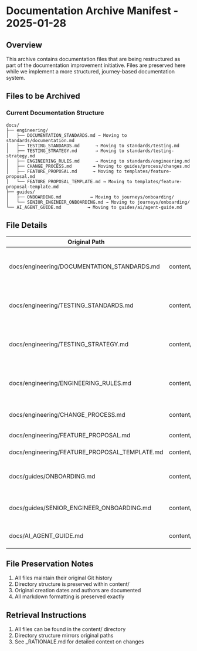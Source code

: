# Documentation Archive Manifest - 2025-01-28

## Overview
This archive contains documentation files that are being restructured as part of the documentation improvement initiative. Files are preserved here while we implement a more structured, journey-based documentation system.

## Files to be Archived

### Current Documentation Structure
```
docs/
├── engineering/
│   ├── DOCUMENTATION_STANDARDS.md → Moving to standards/documentation.md
│   ├── TESTING_STANDARDS.md      → Moving to standards/testing.md
│   ├── TESTING_STRATEGY.md       → Moving to standards/testing-strategy.md
│   ├── ENGINEERING_RULES.md      → Moving to standards/engineering.md
│   ├── CHANGE_PROCESS.md        → Moving to guides/process/changes.md
│   ├── FEATURE_PROPOSAL.md      → Moving to templates/feature-proposal.md
│   └── FEATURE_PROPOSAL_TEMPLATE.md → Moving to templates/feature-proposal-template.md
├── guides/
│   ├── ONBOARDING.md           → Moving to journeys/onboarding/
│   └── SENIOR_ENGINEER_ONBOARDING.md → Moving to journeys/onboarding/
└── AI_AGENT_GUIDE.md          → Moving to guides/ai/agent-guide.md
```

## File Details

| Original Path | Archive Path | Rationale | Action |
|--------------|--------------|-----------|---------|
| docs/engineering/DOCUMENTATION_STANDARDS.md | content/engineering/DOCUMENTATION_STANDARDS.md | Being restructured into modular standards | Archive |
| docs/engineering/TESTING_STANDARDS.md | content/engineering/TESTING_STANDARDS.md | Being restructured into modular standards | Archive |
| docs/engineering/TESTING_STRATEGY.md | content/engineering/TESTING_STRATEGY.md | Being restructured into modular standards | Archive |
| docs/engineering/ENGINEERING_RULES.md | content/engineering/ENGINEERING_RULES.md | Being restructured into modular standards | Archive |
| docs/engineering/CHANGE_PROCESS.md | content/engineering/CHANGE_PROCESS.md | Moving to process guides | Archive |
| docs/engineering/FEATURE_PROPOSAL.md | content/engineering/FEATURE_PROPOSAL.md | Moving to templates | Archive |
| docs/engineering/FEATURE_PROPOSAL_TEMPLATE.md | content/engineering/FEATURE_PROPOSAL_TEMPLATE.md | Moving to templates | Archive |
| docs/guides/ONBOARDING.md | content/guides/ONBOARDING.md | Being restructured into journey format | Archive |
| docs/guides/SENIOR_ENGINEER_ONBOARDING.md | content/guides/SENIOR_ENGINEER_ONBOARDING.md | Being restructured into journey format | Archive |
| docs/AI_AGENT_GUIDE.md | content/AI_AGENT_GUIDE.md | Moving to AI guides section | Archive |

## File Preservation Notes
1. All files maintain their original Git history
2. Directory structure is preserved within content/
3. Original creation dates and authors are documented
4. All markdown formatting is preserved exactly

## Retrieval Instructions
1. All files can be found in the content/ directory
2. Directory structure mirrors original paths
3. See _RATIONALE.md for detailed context on changes
